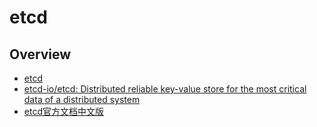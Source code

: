 # etcd

## Overview

- [etcd](https://etcd.io/)
- [etcd-io/etcd: Distributed reliable key-value store for the most critical data of a distributed system](https://github.com/etcd-io/etcd)
- [etcd官方文档中文版](https://doczhcn.gitbook.io/etcd/)

